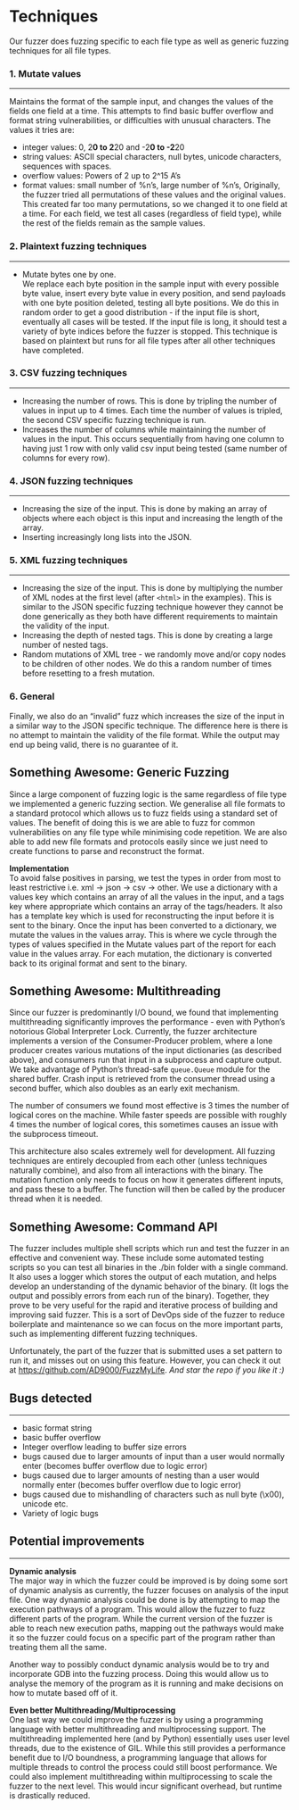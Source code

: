 # Techniques

Our fuzzer does fuzzing specific to each file type as well as generic fuzzing techniques for all file types.

### 1. Mutate values

---

Maintains the format of the sample input, and changes the values of the fields one field at a time. This attempts to find basic buffer overflow and format string vulnerabilities, or difficulties with unusual characters. The values it tries are:

- integer values: 0, 2**0 to 2**20 and -2**0 to -2**20
- string values: ASCII special characters, null bytes, unicode characters, sequences with spaces.
- overflow values: Powers of 2 up to 2^15 A’s
- format values: small number of %n’s, large number of %n’s,
  Originally, the fuzzer tried all permutations of these values and the original values. This created far too many permutations, so we changed it to one field at a time. For each field, we test all cases (regardless of field type), while the rest of the fields remain as the sample values.

### 2. Plaintext fuzzing techniques

---

- Mutate bytes one by one.  
  We replace each byte position in the sample input with every possible byte value, insert every byte value in every position, and send payloads with one byte position deleted, testing all byte positions.
  We do this in random order to get a good distribution - if the input file is short, eventually all cases will be tested. If the input file is long, it should test a variety of byte indices before the fuzzer is stopped.
  This technique is based on plaintext but runs for all file types after all other techniques have completed.

### 3. CSV fuzzing techniques

---

- Increasing the number of rows. This is done by tripling the number of values in input up to 4 times. Each time the number of values is tripled, the second CSV specific fuzzing technique is run.
- Increases the number of columns while maintaining the number of values in the input. This occurs sequentially from having one column to having just 1 row with only valid csv input being tested (same number of columns for every row).

### 4. JSON fuzzing techniques

---

- Increasing the size of the input. This is done by making an array of objects where each object is this input and increasing the length of the array.
- Inserting increasingly long lists into the JSON.

### 5. XML fuzzing techniques

---

- Increasing the size of the input. This is done by multiplying the number of XML nodes at the first level (after `<html>` in the examples). This is similar to the JSON specific fuzzing technique however they cannot be done generically as they both have different requirements to maintain the validity of the input.
- Increasing the depth of nested tags. This is done by creating a large number of nested tags.
- Random mutations of XML tree - we randomly move and/or copy nodes to be children of other nodes. We do this a random number of times before resetting to a fresh mutation.

### 6. General

Finally, we also do an “invalid” fuzz which increases the size of the input in a similar way to the JSON specific technique. The difference here is there is no attempt to maintain the validity of the file format. While the output may end up being valid, there is no guarantee of it.

## Something Awesome: Generic Fuzzing

Since a large component of fuzzing logic is the same regardless of file type we implemented a generic fuzzing section.
We generalise all file formats to a standard protocol which allows us to fuzz fields using a standard set of values.
The benefit of doing this is we are able to fuzz for common vulnerabilities on any file type while minimising code repetition. We are also able to add new file formats and protocols easily since we just need to create functions to parse and reconstruct the format.

**Implementation**  
To avoid false positives in parsing, we test the types in order from most to least restrictive i.e. xml -> json -> csv -> other.
We use a dictionary with a values key which contains an array of all the values in the input, and a tags key where appropriate which contains an array of the tags/headers. It also has a template key which is used for reconstructing the input before it is sent to the binary.
Once the input has been converted to a dictionary, we mutate the values in the values array. This is where we cycle through the types of values specified in the Mutate values part of the report for each value in the values array. For each mutation, the dictionary is converted back to its original format and sent to the binary.

## Something Awesome: Multithreading

Since our fuzzer is predominantly I/O bound, we found that implementing multithreading significantly improves the performance - even with Python’s notorious Global Interpreter Lock. Currently, the fuzzer architecture implements a version of the Consumer-Producer problem, where a lone producer creates various mutations of the input dictionaries (as described above), and consumers run that input in a subprocess and capture output. We take advantage of Python’s thread-safe `queue.Queue` module for the shared buffer. Crash input is retrieved from the consumer thread using a second buffer, which also doubles as an early exit mechanism.

The number of consumers we found most effective is 3 times the number of logical cores on the machine. While faster speeds are possible with roughly 4 times the number of logical cores, this sometimes causes an issue with the subprocess timeout.

This architecture also scales extremely well for development. All fuzzing techniques are entirely decoupled from each other (unless techniques naturally combine), and also from all interactions with the binary. The mutation function only needs to focus on how it generates different inputs, and pass these to a buffer. The function will then be called by the producer thread when it is needed.

## Something Awesome: Command API

The fuzzer includes multiple shell scripts which run and test the fuzzer in an effective and convenient way. These include some automated testing scripts so you can test all binaries in the ./bin folder with a single command. It also uses a logger which stores the output of each mutation, and helps develop an understanding of the dynamic behavior of the binary. (It logs the output and possibly errors from each run of the binary). Together, they prove to be very useful for the rapid and iterative process of building and improving said fuzzer. This is a sort of DevOps side of the fuzzer to reduce boilerplate and maintenance so we can focus on the more important parts, such as implementing different fuzzing techniques.

Unfortunately, the part of the fuzzer that is submitted uses a set pattern to run it, and misses out on using this feature.
However, you can check it out at https://github.com/AD9000/FuzzMyLife. _And star the repo if you like it :)_

## Bugs detected

---

- basic format string
- basic buffer overflow
- Integer overflow leading to buffer size errors
- bugs caused due to larger amounts of input than a user would normally enter (becomes buffer overflow due to logic error)
- bugs caused due to larger amounts of nesting than a user would normally enter (becomes buffer overflow due to logic error)
- bugs caused due to mishandling of characters such as null byte (\x00), unicode etc.
- Variety of logic bugs

## Potential improvements

---

**Dynamic analysis**  
The major way in which the fuzzer could be improved is by doing some sort of dynamic analysis as currently, the fuzzer focuses on analysis of the input file. One way dynamic analysis could be done is by attempting to map the execution pathways of a program. This would allow the fuzzer to fuzz different parts of the program. While the current version of the fuzzer is able to reach new execution paths, mapping out the pathways would make it so the fuzzer could focus on a specific part of the program rather than treating them all the same.

Another way to possibly conduct dynamic analysis would be to try and incorporate GDB into the fuzzing process. Doing this would allow us to analyse the memory of the program as it is running and make decisions on how to mutate based off of it.

**Even better Multithreading/Multiprocessing**  
One last way we could improve the fuzzer is by using a programming language with better multithreading and multiprocessing support. The multithreading implemented here (and by Python) essentially uses user level threads, due to the existence of GIL. While this still provides a performance benefit due to I/O boundness, a programming language that allows for multiple threads to control the process could still boost performance. We could also implement multithreading within multiprocessing to scale the fuzzer to the next level. This would incur significant overhead, but runtime is drastically reduced.
